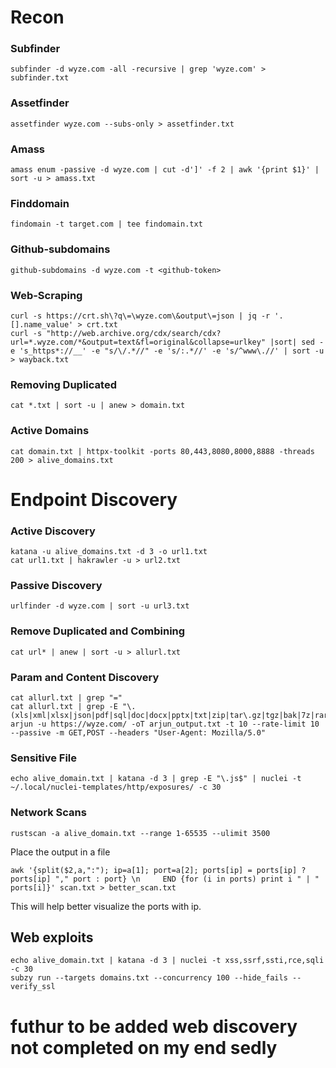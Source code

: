 # Recon
### Subfinder

```
subfinder -d wyze.com -all -recursive | grep 'wyze.com' > subfinder.txt
```

### Assetfinder

```
assetfinder wyze.com --subs-only > assetfinder.txt
```

### Amass

```
amass enum -passive -d wyze.com | cut -d']' -f 2 | awk '{print $1}' | sort -u > amass.txt
```

### Finddomain

```
findomain -t target.com | tee findomain.txt
```

### Github-subdomains

```
github-subdomains -d wyze.com -t <github-token>
```

### Web-Scraping

```
curl -s https://crt.sh\?q\=\wyze.com\&output\=json | jq -r '.[].name_value' > crt.txt
curl -s "http://web.archive.org/cdx/search/cdx?url=*.wyze.com/*&output=text&fl=original&collapse=urlkey" |sort| sed -e 's_https*://__' -e "s/\/.*//" -e 's/:.*//' -e 's/^www\.//' | sort -u > wayback.txt
```

### Removing Duplicated

```
cat *.txt | sort -u | anew > domain.txt
```

### Active Domains

```
cat domain.txt | httpx-toolkit -ports 80,443,8080,8000,8888 -threads 200 > alive_domains.txt
```

# Endpoint Discovery

### Active Discovery

```
katana -u alive_domains.txt -d 3 -o url1.txt
cat url1.txt | hakrawler -u > url2.txt
```

### Passive Discovery

```
urlfinder -d wyze.com | sort -u url3.txt
```
### Remove Duplicated and Combining

```
cat url* | anew | sort -u > allurl.txt
```

### Param and Content Discovery

```
cat allurl.txt | grep "=" 
cat allurl.txt | grep -E "\.(xls|xml|xlsx|json|pdf|sql|doc|docx|pptx|txt|zip|tar\.gz|tgz|bak|7z|rar|log|cache|secret|db|backup|yml|gz|config|csv|yaml|md|md5|tar|xz|7zip|p12|pem|key|crt|csr|sh|pl|py|java|class|jar|war|ear|sqlitedb|sqlite3|dbf|db3|accdb|mdb|sqlcipher|gitignore|env|ini|conf|properties|plist|cfg)$"
arjun -u https://wyze.com/ -oT arjun_output.txt -t 10 --rate-limit 10 --passive -m GET,POST --headers "User-Agent: Mozilla/5.0"
```
### Sensitive File

```
echo alive_domain.txt | katana -d 3 | grep -E "\.js$" | nuclei -t ~/.local/nuclei-templates/http/exposures/ -c 30
```

### Network Scans

```
rustscan -a alive_domain.txt --range 1-65535 --ulimit 3500 
```

Place the output in a file

```
awk '{split($2,a,":"); ip=a[1]; port=a[2]; ports[ip] = ports[ip] ? ports[ip] "," port : port} \n     END {for (i in ports) print i " | " ports[i]}' scan.txt > better_scan.txt
```

This will help better visualize the ports with ip.

## Web exploits

```
echo alive_domain.txt | katana -d 3 | nuclei -t xss,ssrf,ssti,rce,sqli -c 30
subzy run --targets domains.txt --concurrency 100 --hide_fails --verify_ssl
```

# futhur to be added web discovery not completed on my end sedly

